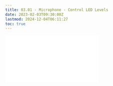```yaml
---
title: 03.01 - Microphone - Control LED Levels
date: 2023-02-03T09:30:00Z
lastmod: 2024-12-04T06:11:27
toc: true
---
```


![Link to included file content](../../../../arduino/microphone-control-leds.md)

